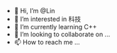 - 👋 Hi, I’m @Lin
- 👀 I’m interested in 科技
- 🌱 I’m currently learning C++
- 💞️ I’m looking to collaborate on ...
- 📫 How to reach me ...

<!---
Lin-yem/Lin-yem is a ✨ special ✨ repository because its `README.md` (this file) appears on your GitHub profile.
You can click the Preview link to take a look at your changes.
--->
